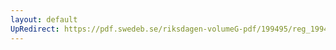 ```yaml
---
layout: default
UpRedirect: https://pdf.swedeb.se/riksdagen-volumeG-pdf/199495/reg_199495/reg_199495_0435.pdf
---
```

